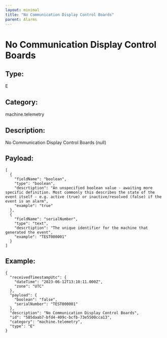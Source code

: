 ```yaml
---
layout: minimal
title: "No Communication Display Control Boards"
parent: Alarms
---
```


# No Communication Display Control Boards

## Type:

E

## Category:

machine.telemetry

## Description: 

No Communication Display Control Boards (null)

## Payload:

```
[
  {
    "fieldName": "boolean",
    "type": "boolean",
    "descrtiption": "An unspecified boolean value - awaiting more specific definition. Most commonly this describes the state of the event itself - e.g. active (true) or inactive/resolved (false) if the event is an alarm",
    "example": "true"
  },
  {
    "fieldName": "serialNumber",
    "type": "text",
    "descrtiption": "The unique identifier for the machine that generated the event",
    "example": "TEST000001"
  }
]
```

## Example:

```
{
  "receivedTimestampUtc": {
    "dateTime": "2023-06-12T13:10:11.000Z",
    "zone": "UTC"
  },
  "payload": {
    "boolean": "false",
    "serialNumber": "TEST000001"
  },
  "description": "No Communication Display Control Boards",
  "id": "585daab7-bfd4-409c-bcfb-73e5500cca13",
  "category": "machine.telemetry",
  "type": "E"
}
```
